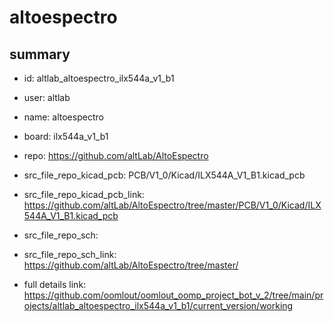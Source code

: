 # altoespectro
 
## summary 
* id: altlab_altoespectro_ilx544a_v1_b1
* user: altlab
* name: altoespectro
* board: ilx544a_v1_b1
* repo: https://github.com/altLab/AltoEspectro
* src_file_repo_kicad_pcb: PCB/V1_0/Kicad/ILX544A_V1_B1.kicad_pcb
* src_file_repo_kicad_pcb_link: https://github.com/altLab/AltoEspectro/tree/master/PCB/V1_0/Kicad/ILX544A_V1_B1.kicad_pcb


* src_file_repo_sch: 
* src_file_repo_sch_link: https://github.com/altLab/AltoEspectro/tree/master/
* full details link: https://github.com/oomlout/oomlout_oomp_project_bot_v_2/tree/main/projects/altlab_altoespectro_ilx544a_v1_b1/current_version/working  






